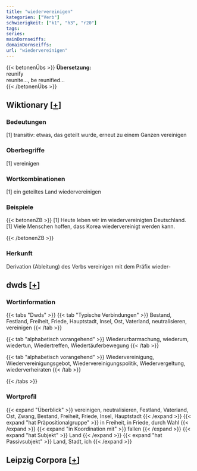 ```yaml
---
title: "wiedervereinigen"
kategorien: ["Verb"]
schwierigkeit: ["k1", "h3", "r20"]
tags:
series:
mainDornseiffs:
domainDornseiffs:
url: "wiedervereinigen"
---
```


{{< betonenÜbs >}}
**Übersetzung:**  
reunify  
reunite..., be reunified...  
{{< /betonenÜbs >}}

## Wiktionary [[+](https://de.wiktionary.org/wiki/wiedervereinigen)]

### Bedeutungen
[1] transitiv: etwas, das geteilt wurde, erneut zu einem Ganzen vereinigen  

### Oberbegriffe
[1] vereinigen  

### Wortkombinationen
[1] ein geteiltes Land wiedervereinigen  

### Beispiele
{{< betonenZB >}}
[1] Heute leben wir im wiedervereinigten Deutschland.  
[1] Viele Menschen hoffen, dass Korea wiedervereinigt werden kann.  

{{< /betonenZB >}}
### Herkunft
Derivation (Ableitung) des Verbs vereinigen mit dem Präfix wieder-  



## dwds [[+](https://www.dwds.de/wb/wiedervereinigen)]

### Wortinformation
{{< tabs "Dwds" >}}
{{< tab "Typische Verbindungen" >}}
Bestand, Festland, Freiheit, Friede, Hauptstadt, Insel, Ost, Vaterland, neutralisieren, vereinigen
{{< /tab >}}

{{< tab "alphabetisch vorangehend" >}}
Wiederurbarmachung, wiederum, wiedertun, Wiedertreffen, Wiedertäuferbewegung
{{< /tab >}}

{{< tab "alphabetisch vorangehend" >}}
Wiedervereinigung, Wiedervereinigungsgebot, Wiedervereinigungspolitik, Wiedervergeltung, wiederverheiraten
{{< /tab >}}

{{< /tabs >}}

### Wortprofil
{{< expand "Überblick" >}} vereinigen, neutralisieren, Festland, Vaterland, Ost, Zwang, Bestand, Freiheit, Friede, Insel, Hauptstadt {{< /expand >}}
{{< expand "hat Präpositionalgruppe" >}} in Freiheit, in Friede, durch Wahl {{< /expand >}}
{{< expand "in Koordination mit" >}} fallen {{< /expand >}}
{{< expand "hat Subjekt" >}} Land {{< /expand >}}
{{< expand "hat Passivsubjekt" >}} Land, Stadt, ich {{< /expand >}}

## Leipzig Corpora [[+](https://corpora.uni-leipzig.de/en/res?word=wiedervereinigen&corpusId=deu_newscrawl-public_2018)]


